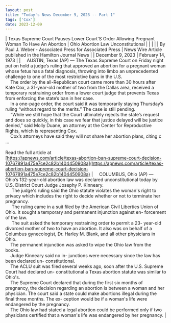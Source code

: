```yaml
---
layout: post
title: "Today's News December 9, 2023 -- Part 1"
tags: ['Cox']
date: 2023-12-09
---
```


| Texas Supreme Court Pauses Lower Court'S Order Allowing Pregnant Woman To Have An Abortion | Ohio Abortion Law Unconstitutional  |
|  |  |
| By Paul J. Weber - Associated Press for Associated Press | News Wire Article published in the Hamilton Journal News |
| December 9, 2023 | February 14, 1973 |
| &nbsp;&nbsp;&nbsp;&nbsp;AUSTIN, Texas (AP) — The Texas Supreme Court on Friday night put on hold a judge’s ruling that approved an abortion for a pregnant woman whose fetus has a fatal diagnosis, throwing into limbo an unprecedented challenge to one of the most restrictive bans in the U.S.<br>&nbsp;&nbsp;&nbsp;&nbsp;The order by the all-Republican court came more than 30 hours after Kate Cox, a 31-year-old mother of two from the Dallas area, received a temporary restraining order from a lower court judge that prevents Texas from enforcing the state’s ban in her case.<br>&nbsp;&nbsp;&nbsp;&nbsp;In a one-page order, the court said it was temporarily staying Thursday’s ruling “without regard to the merits.” The case is still pending.<br>&nbsp;&nbsp;&nbsp;&nbsp;“While we still hope that the Court ultimately rejects the state’s request and does so quickly, in this case we fear that justice delayed will be justice denied,” said Molly Duane, an attorney at the Center for Reproductive Rights, which is representing Cox.<br>&nbsp;&nbsp;&nbsp;&nbsp;Cox’s attorneys have said they will not share her abortion plans, citing c ...<br><br>Read the full article at<br>[https://apnews.com/article/texas-abortion-ban-supreme-court-decision-10767891a475e7ce2c82b1404450908a](https://apnews.com/article/texas-abortion-ban-supreme-court-decision-10767891a475e7ce2c82b1404450908a) | &nbsp;&nbsp;&nbsp;&nbsp;COLUMBUS, Ohio (AP) — Ohio’s 132-year-old abortion law was declared unconstitutional today by U.S. District Court Judge Josephy P. Kinneary.<br>&nbsp;&nbsp;&nbsp;&nbsp; The judge's ruling said the Ohio statute violates the woman's right to privacy which includes the right to decide whether or not to terminate her pregnancy.<br>&nbsp;&nbsp;&nbsp;&nbsp; The ruling came in a suit filed by the American Civil Liberties Union of Ohio. It sought a temporary and permanent injunction against en- forcement of the law.<br>&nbsp;&nbsp;&nbsp;&nbsp; The suit asked the temporary restraining order to permit a 23- year-old divorced mother of two to have an abortion. It also was on behalf of a Columbus gynecologist, Dr. Harley M. Blank, and all other physicians in Ohio.<br>&nbsp;&nbsp;&nbsp;&nbsp;The permanent injunction was asked to wipe the Ohio law from the books.<br>&nbsp;&nbsp;&nbsp;&nbsp;Judge Kinneary said no in- junctions were necessary since the law has been declared un- constitutional.<br>&nbsp;&nbsp;&nbsp;&nbsp;The ACLU suit was filed several weeks ago, soon after the U.S. Supreme Court had declared un- constitutional a Texas abortion statute was similar to Ohio's.<br>&nbsp;&nbsp;&nbsp;&nbsp;The Supreme Court declared that during the first six months of pregnancy, the decision regarding an abortion is between a woman and her physician. The court said a state could make abortions illegal during the final three months. The ex- ception would be if a woman's life were endangered by the pregnancy.<br>&nbsp;&nbsp;&nbsp;&nbsp;The Ohio law had stated a legal abortion could be performed only if two physicians certified that a woman's life was endangered by her pregnancy.  |